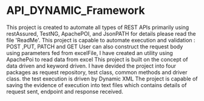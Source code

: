 # API_DYNAMIC_Framework
This project is created to automate all types of REST APIs primarily using restAssured, TestNG, ApachePOI, and JsonPATH for details please read the file 'ReadMe'. 
This project is capable to automate execution and validation : POST ,PUT, PATCH and GET
User can also construct the request body using parameters fed from excelFile, I have created an utility using ApachePoi to read data from excel
This project is built on the concept of data driven and keyword driven.
      I have devided the project into four packages as request repository, test class, common methods and driver class.
the test execution is driven by Dynamic XML
The project is capable of saving the evidence of execution into text files which contains details of request sent, endpoint and response received.
